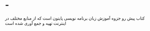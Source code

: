 # -
کتاب پیش رو جزوه آموزش زبان برنامه نویسی پایتون است که از منابع مختلف در اینترنت تهیه و جمع آوری شده است
